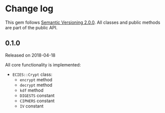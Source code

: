 Change log
====

This gem follows [Semantic Versioning 2.0.0](http://semver.org/spec/v2.0.0.html).
All classes and public methods are part of the public API.

0.1.0
----
Released on 2018-04-18

All core functionality is implemented:

- `ECIES::Crypt` class:
  - `encrypt` method
  - `decrypt` method
  - `kdf` method
  - `DIGESTS` constant
  - `CIPHERS` constant
  - `IV` constant
